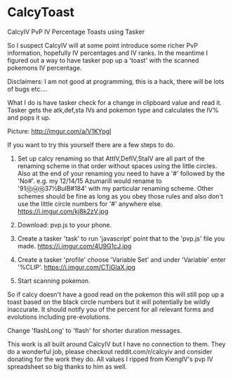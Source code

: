 # CalcyToast
CalcyIV PvP IV Percentage Toasts using Tasker

So I suspect CalcyIV will at some point introduce some richer PvP information, hopefully IV percentages and IV ranks. In the meantime I figured out a way to have tasker pop up a 'toast' with the scanned pokemons IV percentage.

Disclaimers: I am not good at programming, this is a hack, there will be lots of bugs etc....

What I do is have tasker check for a change in clipboard value and read it. Tasker gets the atk,def,sta IVs and pokemon type and calculates the IV% and pops it up.

Picture: http://imgur.com/a/V1KYpgl

If you want to try this yourself there are a few steps to do.

1. Set up calcy renaming so that AttIV,DefIV,StaIV are all part of the renaming scheme in that order without spaces using the little circles. Also at the end of your renaming you need to have a '#' followed by the 'No#'. e.g. my 12/14/15 Azumarill would rename to '91⑫⑭⑮37½BuIB#184' with my particular renaming scheme. Other schemes should be fine as long as you obey those rules and also don't use the little circle numbers for '#' anywhere else. https://i.imgur.com/kj8k2zV.jpg

2. Download: pvp.js to your phone.

3. Create a tasker 'task' to run 'javascript' point that to the 'pvp.js' file you made. https://i.imgur.com/4U9G1cJ.jpg

4. Create a tasker 'profile' choose 'Variable Set' and under 'Variable' enter '%CLIP'. https://i.imgur.com/CTiGlaX.jpg

5. Start scanning pokemon.

So if calcy doesn't have a good read on the pokemon this will still pop up a toast based on the black circle numbers but it will potentially be wildly inaccurate. It should notify you of the percent for all relevant forms and evolutions including pre-evolutions.

Change 'flashLong' to 'flash' for shorter duration messages.

This work is all built around CalcyIV but I have no connection to them. They do a wonderful job, please checkout reddit.com/r/calcyiv and consider donating for the work they do. All values I ripped from KiengIV's pvp IV spreadsheet so big thanks to him as well.
